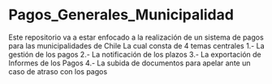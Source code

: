 # Pagos_Generales_Municipalidad
Este repositorio va a estar enfocado a la realización
de un sistema de pagos para las municipalidades de Chile
La cual consta de 4 temas centrales
1.- La gestión de los pagos
2.- La notificación de los plazos
3.- La exportación de Informes de los Pagos
4.- La subida de documentos para apelar ante un caso de atraso con los pagos
